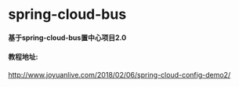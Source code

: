 # spring-cloud-bus

#### 基于spring-cloud-bus置中心项目2.0

#### 教程地址:
http://www.joyuanlive.com/2018/02/06/spring-cloud-config-demo2/

